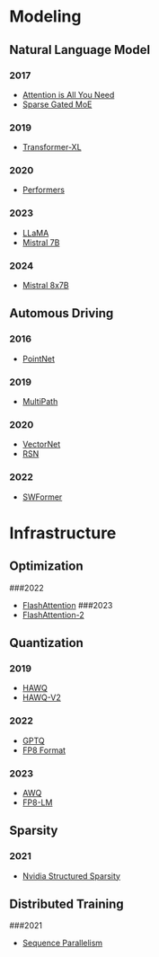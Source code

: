 # Modeling
## Natural Language Model
### 2017
- [Attention is All You Need](https://arxiv.org/abs/1706.03762)
- [Sparse Gated MoE](https://arxiv.org/abs/1701.06538)
### 2019
- [Transformer-XL](https://arxiv.org/abs/1901.02860)
### 2020
- [Performers](https://arxiv.org/abs/2009.14794)
### 2023
- [LLaMA](https://arxiv.org/abs/2302.13971)
- [Mistral 7B](https://arxiv.org/abs/2310.06825)
### 2024
- [Mistral 8x7B](https://arxiv.org/abs/2401.04088)

## Automous Driving
### 2016
- [PointNet](https://arxiv.org/abs/1612.00593)
### 2019
- [MultiPath](https://arxiv.org/abs/1910.05449)
### 2020
- [VectorNet](https://arxiv.org/abs/2005.04259)
- [RSN](https://arxiv.org/abs/2005.09927)
### 2022
- [SWFormer](https://arxiv.org/abs/2210.07372)

# Infrastructure
## Optimization
###2022
- [FlashAttention](https://arxiv.org/abs/2205.14135)
###2023
- [FlashAttention-2](https://arxiv.org/abs/2307.08691)

## Quantization
### 2019
- [HAWQ](https://arxiv.org/abs/1905.03696)
- [HAWQ-V2](https://arxiv.org/abs/1911.03852)
### 2022
- [GPTQ](https://arxiv.org/abs/2210.17323)
- [FP8 Format](https://arxiv.org/abs/2209.05433)
### 2023
- [AWQ](https://arxiv.org/abs/2306.00978)
- [FP8-LM](https://arxiv.org/abs/2310.18313)

## Sparsity
### 2021
- [Nvidia Structured Sparsity](https://arxiv.org/abs/2104.08378)

## Distributed Training
###2021
- [Sequence Parallelism](https://arxiv.org/abs/2105.13120)
